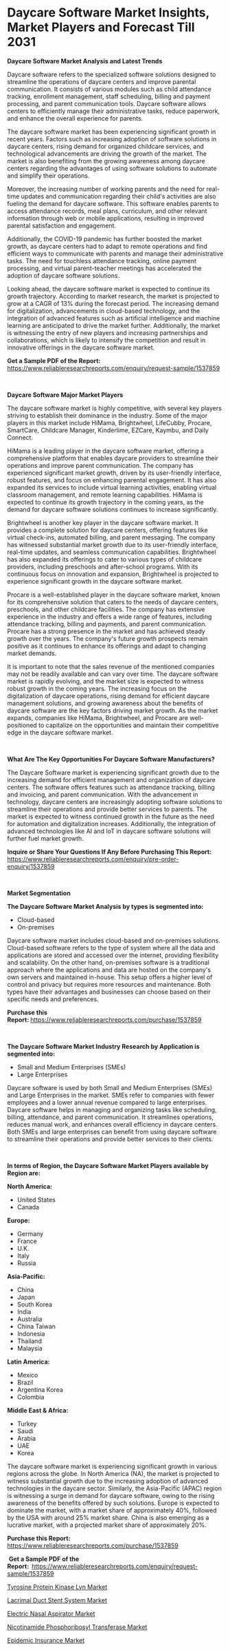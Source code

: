 <p><h1>Daycare Software Market Insights, Market Players and Forecast Till 2031</h1></p><p><strong>Daycare Software Market Analysis and Latest Trends</strong></p>
<p><p>Daycare software refers to the specialized software solutions designed to streamline the operations of daycare centers and improve parental communication. It consists of various modules such as child attendance tracking, enrollment management, staff scheduling, billing and payment processing, and parent communication tools. Daycare software allows centers to efficiently manage their administrative tasks, reduce paperwork, and enhance the overall experience for parents.</p><p>The daycare software market has been experiencing significant growth in recent years. Factors such as increasing adoption of software solutions in daycare centers, rising demand for organized childcare services, and technological advancements are driving the growth of the market. The market is also benefiting from the growing awareness among daycare centers regarding the advantages of using software solutions to automate and simplify their operations.</p><p>Moreover, the increasing number of working parents and the need for real-time updates and communication regarding their child's activities are also fueling the demand for daycare software. This software enables parents to access attendance records, meal plans, curriculum, and other relevant information through web or mobile applications, resulting in improved parental satisfaction and engagement.</p><p>Additionally, the COVID-19 pandemic has further boosted the market growth, as daycare centers had to adapt to remote operations and find efficient ways to communicate with parents and manage their administrative tasks. The need for touchless attendance tracking, online payment processing, and virtual parent-teacher meetings has accelerated the adoption of daycare software solutions.</p><p>Looking ahead, the daycare software market is expected to continue its growth trajectory. According to market research, the market is projected to grow at a CAGR of 13% during the forecast period. The increasing demand for digitalization, advancements in cloud-based technology, and the integration of advanced features such as artificial intelligence and machine learning are anticipated to drive the market further. Additionally, the market is witnessing the entry of new players and increasing partnerships and collaborations, which is likely to intensify the competition and result in innovative offerings in the daycare software market.</p></p>
<p><strong>Get a Sample PDF of the Report:&nbsp;</strong> <a href="https://www.reliableresearchreports.com/enquiry/request-sample/1537859">https://www.reliableresearchreports.com/enquiry/request-sample/1537859</a></p>
<p>&nbsp;</p>
<p><strong>Daycare Software Major Market Players</strong></p>
<p><p>The daycare software market is highly competitive, with several key players striving to establish their dominance in the industry. Some of the major players in this market include HiMama, Brightwheel, LifeCubby, Procare, SmartCare, Childcare Manager, Kinderlime, EZCare, Kaymbu, and Daily Connect.</p><p>HiMama is a leading player in the daycare software market, offering a comprehensive platform that enables daycare providers to streamline their operations and improve parent communication. The company has experienced significant market growth, driven by its user-friendly interface, robust features, and focus on enhancing parental engagement. It has also expanded its services to include virtual learning activities, enabling virtual classroom management, and remote learning capabilities. HiMama is expected to continue its growth trajectory in the coming years, as the demand for daycare software solutions continues to increase significantly.</p><p>Brightwheel is another key player in the daycare software market. It provides a complete solution for daycare centers, offering features like virtual check-ins, automated billing, and parent messaging. The company has witnessed substantial market growth due to its user-friendly interface, real-time updates, and seamless communication capabilities. Brightwheel has also expanded its offerings to cater to various types of childcare providers, including preschools and after-school programs. With its continuous focus on innovation and expansion, Brightwheel is projected to experience significant growth in the daycare software market.</p><p>Procare is a well-established player in the daycare software market, known for its comprehensive solution that caters to the needs of daycare centers, preschools, and other childcare facilities. The company has extensive experience in the industry and offers a wide range of features, including attendance tracking, billing and payments, and parent communication. Procare has a strong presence in the market and has achieved steady growth over the years. The company's future growth prospects remain positive as it continues to enhance its offerings and adapt to changing market demands.</p><p>It is important to note that the sales revenue of the mentioned companies may not be readily available and can vary over time. The daycare software market is rapidly evolving, and the market size is expected to witness robust growth in the coming years. The increasing focus on the digitalization of daycare operations, rising demand for efficient daycare management solutions, and growing awareness about the benefits of daycare software are the key factors driving market growth. As the market expands, companies like HiMama, Brightwheel, and Procare are well-positioned to capitalize on the opportunities and maintain their competitive edge in the daycare software market.</p></p>
<p>&nbsp;</p>
<p><strong>What Are The Key Opportunities For Daycare Software Manufacturers?</strong></p>
<p><p>The Daycare Software market is experiencing significant growth due to the increasing demand for efficient management and organization of daycare centers. The software offers features such as attendance tracking, billing and invoicing, and parent communication. With the advancement in technology, daycare centers are increasingly adopting software solutions to streamline their operations and provide better services to parents. The market is expected to witness continued growth in the future as the need for automation and digitalization increases. Additionally, the integration of advanced technologies like AI and IoT in daycare software solutions will further fuel market growth.</p></p>
<p><strong>Inquire or Share Your Questions If Any Before Purchasing This Report:</strong> <a href="https://www.reliableresearchreports.com/enquiry/pre-order-enquiry/1537859">https://www.reliableresearchreports.com/enquiry/pre-order-enquiry/1537859</a></p>
<p>&nbsp;</p>
<p><strong>Market Segmentation</strong></p>
<p><strong>The Daycare Software Market Analysis by types is segmented into:</strong></p>
<p><ul><li>Cloud-based</li><li>On-premises</li></ul></p>
<p><p>Daycare software market includes cloud-based and on-premises solutions. Cloud-based software refers to the type of system where all the data and applications are stored and accessed over the internet, providing flexibility and scalability. On the other hand, on-premises software is a traditional approach where the applications and data are hosted on the company's own servers and maintained in-house. This setup offers a higher level of control and privacy but requires more resources and maintenance. Both types have their advantages and businesses can choose based on their specific needs and preferences.</p></p>
<p><strong>Purchase this Report:&nbsp;</strong><a href="https://www.reliableresearchreports.com/purchase/1537859">https://www.reliableresearchreports.com/purchase/1537859</a></p>
<p>&nbsp;</p>
<p><strong>The Daycare Software Market Industry Research by Application is segmented into:</strong></p>
<p><ul><li>Small and Medium Enterprises (SMEs)</li><li>Large Enterprises</li></ul></p>
<p><p>Daycare software is used by both Small and Medium Enterprises (SMEs) and Large Enterprises in the market. SMEs refer to companies with fewer employees and a lower annual revenue compared to large enterprises. Daycare software helps in managing and organizing tasks like scheduling, billing, attendance, and parent communication. It streamlines operations, reduces manual work, and enhances overall efficiency in daycare centers. Both SMEs and large enterprises can benefit from using daycare software to streamline their operations and provide better services to their clients.</p></p>
<p>&nbsp;</p>
<p><strong>In terms of Region, the Daycare Software Market Players available by Region are:</strong></p>
<p>
    <p> <strong> North America: </strong>
        <ul>
            <li>United States</li>
            <li>Canada</li>
        </ul>
        </p> 
    <p> <strong> Europe: </strong>
        <ul>
            <li>Germany</li>
            <li>France</li>
            <li>U.K.</li>
            <li>Italy</li>
            <li>Russia</li>
        </ul>
        </p> 
    <p> <strong> Asia-Pacific: </strong>
        <ul>
            <li>China</li>
            <li>Japan</li>
            <li>South Korea</li>
            <li>India</li>
            <li>Australia</li>
            <li>China Taiwan</li>
            <li>Indonesia</li>
            <li>Thailand</li>
            <li>Malaysia</li>
        </ul>
        </p> 
    <p> <strong> Latin America: </strong>
        <ul>
            <li>Mexico</li>
            <li>Brazil</li>
            <li>Argentina Korea</li>
            <li>Colombia</li>
        </ul>
        </p> 
    <p> <strong> Middle East & Africa: </strong>
        <ul>
            <li>Turkey</li>
            <li>Saudi</li>
            <li>Arabia</li>
            <li>UAE</li>
            <li>Korea</li>
        </ul>
    </p>
    </p>
<p><p>The daycare software market is experiencing significant growth in various regions across the globe. In North America (NA), the market is projected to witness substantial growth due to the increasing adoption of advanced technologies in the daycare sector. Similarly, the Asia-Pacific (APAC) region is witnessing a surge in demand for daycare software, owing to the rising awareness of the benefits offered by such solutions. Europe is expected to dominate the market, with a market share of approximately 40%, followed by the USA with around 25% market share. China is also emerging as a lucrative market, with a projected market share of approximately 20%.</p></p>
<p><strong>Purchase this Report: </strong><a href="https://www.reliableresearchreports.com/purchase/1537859">https://www.reliableresearchreports.com/purchase/1537859</a></p>
<p>&nbsp;<strong>Get a Sample PDF of the Report:&nbsp;&nbsp;</strong><a href="https://www.reliableresearchreports.com/enquiry/request-sample/1537859">https://www.reliableresearchreports.com/enquiry/request-sample/1537859</a></p>
<p><strong></strong></p>
<p><p><a href="https://github.com/soamybahemax/Market-Research-Report-List-1/blob/main/tyrosine-protein-kinase-lyn-market.md">Tyrosine Protein Kinase Lyn Market</a></p><p><a href="https://medium.com/p/8829a1e36adb/edit">Lacrimal Duct Stent System Market</a></p><p><a href="https://medium.com/p/dae0ba7953a8/edit">Electric Nasal Aspirator Market</a></p><p><a href="https://github.com/kelosurfing/Market-Research-Report-List-1/blob/main/nicotinamide-phosphoribosyl-transferase-market.md">Nicotinamide Phosphoribosyl Transferase Market</a></p><p><a href="https://medium.com/p/4a753ddafc64/edit">Epidemic Insurance Market</a></p></p>